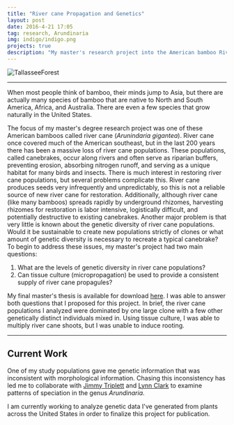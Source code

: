```yaml
---
title: "River cane Propagation and Genetics"
layout: post
date: 2016-4-21 17:05
tag: research, Arundinaria
img: indigo/indigo.png
projects: true
description: "My master's research project into the American bamboo River cane including tissue culture and population genetics"
---
```


![TallasseeForest](https://github.com/rajewski/rajewski.github.io/raw/master/assets/images/Tallassee%20Initial%20Hike%208.jpg)

---
When most people think of bamboo, their minds jump to Asia, but there are actually many species of bamboo that are native to North and South America, Africa, and Australia. There are even a few species that grow naturally in the United States.

The focus of my master's degree research project was one of these American bamboos called river cane (<em>Arunindaria gigantea</em>). River cane once covered much of the American southeast, but in the last 200 years there has been a massive loss of river cane populations. These populations, called canebrakes, occur along rivers and often serve as riparian buffers, preventing erosion, absorbing nitrogen runoff, and serving as a unique habitat for many birds and insects. There is much interest in restoring river cane populations, but several problems complicate this. River cane produces seeds very infrequently and unpredictably, so this is not a reliable source of new river cane for restoration. Additionally, although river cane (like many bamboos) spreads rapidly by underground rhizomes, harvesting rhizomes for restoration is labor intensive, logistically difficult, and potentially destructive to existing canebrakes. Another major problem is that very little is known about the genetic diversity of river cane populations. Would it be sustainable to create new populations strictly of clones or what amount of genetic diversity is necessary to recreate a typical canebrake? To begin to address these issues, my master's project had two main questions:

1. What are the levels of genetic diversity in river cane populations?
2. Can tissue culture (micropropagation) be used to provide a consistent supply of river cane propagules?

My final master's thesis is available for download [here](https://www.dropbox.com/s/ru8d9nm9ewn57gr/Rajewski_Alex_C_201508_MS.pdf?dl=0). I was able to answer both questions that I proposed for this project. In brief, the river cane populations I analyzed were dominated by one large clone with a few other genetically distinct individuals mixed in. Using tissue culture, I was able to multiply river cane shoots, but I was unable to induce rooting.

---

## Current Work

One of my study populations gave me genetic information that was inconsistent with morphological information. Chasing this inconsistency has led me to collaborate with [Jimmy Triplett](http://www.jsu.edu/biology/faculty/triplett/index.html) and [Lynn Clark](https://www.biology.iastate.edu/people/lynn-clark) to examine patterns of speciation in the genus <em>Arundinaria</em>.

I am currently working to analyze genetic data I've generated from plants across the United States in order to finalize this project for publication.



